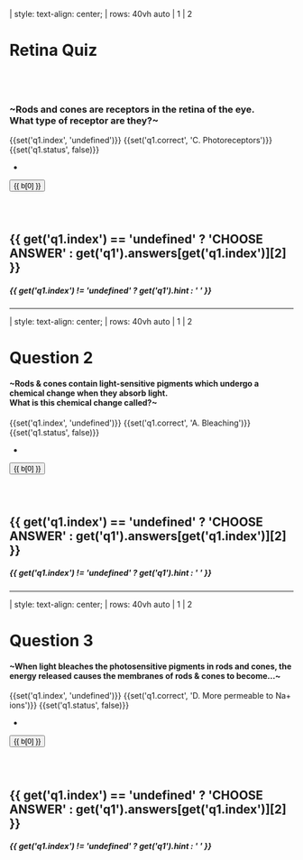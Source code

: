 | style: text-align: center;
| rows: 40vh auto
| 1
| 2

# Retina Quiz

## &nbsp;

### ~Rods and cones are receptors in the retina of the eye.<br />What type of receptor are they?~

<f-value :value="{answers: [['A. Osmoreceptors', false, 'NOT QUITE'], ['B. Baroreceptors', false, 'TRY AGAIN'], ['C. Photoreceptors', true, 'WELL DONE!'], ['D. Chemoreceptors', false, 'SORRY, NO...']], hint:'Clue: they detect light', status: false}" set="q1" />

{{set('q1.index', 'undefined')}}
{{set('q1.correct', 'C. Photoreceptors')}}
{{set('q1.status', false)}}

-

<f-inline style="justify-content: space-between;">
    <div v-for="(b,i) in get('q1').answers" :key="'b'+i">
        <button href="#" 
            v-on:click.prevent="() => { set( 'q1.index', i); set( 'q1.status', b[1]);  }" 
            class="button"
            :disabled="get('q1.status') == true ? true : false"
            :class="[get('q1.correct') == b[0] && get('q1.index') == i ? 'tertiary' : 'secondary', get('q1.index')== i && get('q1.status') == false ? 'quaternary' : '']" 
        >{{ b[0] }} </button>
    </div>
</f-inline>

### &nbsp;

<!-- <h2>{{ get('q1.status') == false ? get('q1').answers[get('q1.index')][2] : ' ' }}</h2> -->
<h2>{{ get('q1.index') == 'undefined' ? 'CHOOSE ANSWER' : get('q1').answers[get('q1.index')][2] }}</h2>
<h5 v-if="get('q1.status') == false">{{ get('q1.index') != 'undefined' ? get('q1').hint : ' ' }}</h5>

<f-next-button v-if="get('q1.status') == true" title="Next question" />

---









| style: text-align: center;
| rows: 40vh auto
| 1
| 2

# Question 2

#### ~Rods & cones contain light-sensitive pigments which undergo a chemical change when they absorb light.<br /> What is this chemical change called?~


<f-value :value="{answers: [['A. Bleaching', true, 'RIGHT YOU ARE!'], ['B. Neutralisation', false, 'NOT QUITE'], ['C. Hydrolysis', false, 'SORRY, NO...'], ['D. Condensation', false, 'TRY AGAIN']], hint:'Clue: the pigments become colourless when they undergo this chemical change.', status: false}" set="q1" />

{{set('q1.index', 'undefined')}}
{{set('q1.correct', 'A. Bleaching')}}
{{set('q1.status', false)}}

-

<f-inline style="justify-content: space-between;">
    <div v-for="(b,i) in get('q1').answers" :key="'b'+i">
        <button href="#" 
            v-on:click.prevent="() => { set( 'q1.index', i); set( 'q1.status', b[1]);  }" 
            class="button"
            :disabled="get('q1.status') == true ? true : false"
            :class="[get('q1.correct') == b[0] && get('q1.index') == i ? 'tertiary' : 'secondary', get('q1.index')== i && get('q1.status') == false ? 'quaternary' : '']" 
        >{{ b[0] }} </button>
    </div>
</f-inline>

### &nbsp;

<!-- <h2>{{ get('q1.status') == false ? get('q1').answers[get('q1.index')][2] : ' ' }}</h2> -->
<h2>{{ get('q1.index') == 'undefined' ? 'CHOOSE ANSWER' : get('q1').answers[get('q1.index')][2] }}</h2>
<h5 v-if="get('q1.status') == false">{{ get('q1.index') != 'undefined' ? get('q1').hint : ' ' }}</h5>

<f-next-button v-if="get('q1.status') == true" title="Next question" />

---








| style: text-align: center;
| rows: 40vh auto
| 1
| 2

# Question 3

#### ~When light bleaches the photosensitive pigments in rods and cones, the energy released causes the membranes of rods & cones to become...~


<f-value :value="{answers: [['A. Less permeable to Na+ ions', false, 'NOT REALLY...'], ['B. Less permeable to K+ ions', false, 'NOT QUITE'], ['C. More permeable to K+ ions.', false, 'SORRY, NO...'], ['D. More permeable to Na+ ions', true, 'RIGHT YOU ARE!']], hint:'Clue: the entry of these ions causes depolarisation (the inside of the membranes become more positive)', status: false }" set="q1" />

{{set('q1.index', 'undefined')}}
{{set('q1.correct', 'D. More permeable to Na+ ions')}}
{{set('q1.status', false)}}


-

<f-inline style="justify-content: space-between;">
    <div v-for="(b,i) in get('q1').answers" :key="'b'+i">
        <button href="#" 
            v-on:click.prevent="() => { set( 'q1.index', i); set( 'q1.status', b[1]);  }" 
            class="button"
            :disabled="get('q1.status') == true ? true : false"
            :class="[get('q1.correct') == b[0] && get('q1.index') == i ? 'tertiary' : 'secondary', get('q1.index')== i && get('q1.status') == false ? 'quaternary' : '']" 
        >{{ b[0] }} </button>
    </div>
</f-inline>

### &nbsp;

<!-- <h2>{{ get('q1.status') == false ? get('q1').answers[get('q1.index')][2] : ' ' }}</h2> -->
<h2>{{ get('q1.index') == 'undefined' ? 'CHOOSE ANSWER' : get('q1').answers[get('q1.index')][2] }}</h2>
<h5 v-if="get('q1.status') == false">{{ get('q1.index') != 'undefined' ? get('q1').hint : ' ' }}</h5>

<f-next-button v-if="get('q1.status') == true" title="Next question" />